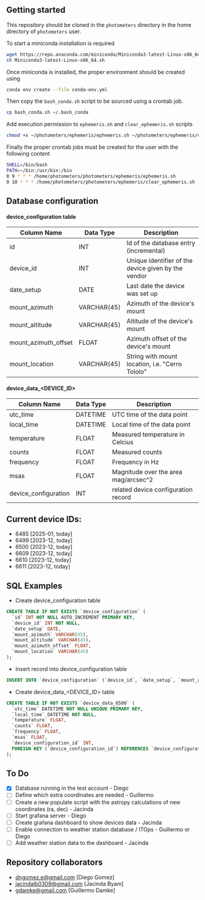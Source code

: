 ## Getting started

This repository should be cloned in the `photometers` directory in the home directory of `photometers` user.

To start a miniconda installation is required

```bash
wget https://repo.anaconda.com/miniconda/Miniconda3-latest-Linux-x86_64.sh
sh Miniconda3-latest-Linux-x86_64.sh
```

Once miniconda is installed, the proper environment should be created using

```bash
conda env create --file conda-env.yml
```

Then copy the `bash_conda.sh` script to be sourced using a crontab job.

```bash
cp bash_conda.sh ~/.bash_conda
```

Add execution permission to `ephemeris.sh` and `clear_ephemeris.sh` scripts

```bash
chmod +x ~/photometers/ephemeris/ephemeris.sh ~/photometers/ephemeris/clear_ephemeris.sh
```

Finally the proper crontab jobs must be created for the user with the following content

```bash
SHELL=/bin/bash
PATH=~/bin:/usr/bin:/bin
0 9 * * * /home/photometers/photometers/ephemeris/ephemeris.sh
0 10 * * * /home/photometers/photometers/ephemeris/clear_ephemeris.sh
```

## Database configuration

#### device_configuration table

| Column Name          | Data Type   | Description                                         |
| -------------------- | ----------- | --------------------------------------------------- |
| id                   | INT         | Id of the database entry (incremental)              |
| device_id            | INT         | Unique identifier of the device given by the vendor |
| date_setup           | DATE        | Last date the device was set up                     |
| mount_azimuth        | VARCHAR(45) | Azimuth of the device's mount                       |
| mount_altitude       | VARCHAR(45) | Altitude of the device's mount                      |
| mount_azimuth_offset | FLOAT       | Azimuth offset of the device's mount                |
| mount_location       | VARCHAR(45) | String with mount location, i.e. "Cerro Tololo"     |

#### device_data\_<DEVICE_ID>

| Column Name          | Data Type | Description                          |
| -------------------- | --------- | ------------------------------------ |
| utc_time             | DATETIME  | UTC time of the data point           |
| local_time           | DATETIME  | Local time of the data point         |
| temperature          | FLOAT     | Measured temperature in Celcius      |
| counts               | FLOAT     | Measured counts                      |
| frequency            | FLOAT     | Frequency in Hz                      |
| msas                 | FLOAT     | Magnitude over the area mag/arcsec^2 |
| device_configuration | INT       | related device configuration record  |

## Current device IDs:

- 6485 [2025-01, today]
- 6499 [2023-12, today]
- 6500 [2023-12, today]
- 6609 [2023-12, today]
- 6610 [2023-12, today]
- 6611 [2023-12, today]

## SQL Examples

- Create device_configuration table

```SQL
CREATE TABLE IF NOT EXISTS `device_configuration` (
  `id` INT NOT NULL AUTO_INCREMENT PRIMARY KEY,
  `device_id` INT NOT NULL,
  `date_setup` DATE,
  `mount_azimuth` VARCHAR(45),
  `mount_altitude` VARCHAR(45),
  `mount_azimuth_offset` FLOAT,
  `mount_location` VARCHAR(45)
);
```

- Insert record into device_configuration table

```SQL
INSERT INTO `device_configuration` (`device_id`, `date_setup`, `mount_azimuth`, `mount_altitude`, `mount_azimuth_offset`, `mount_location`) VALUES (6499, '2019-01-01', '0', '0', 0, '0');
```

- Create device_data\_<DEVICE_ID> table

```SQL
CREATE TABLE IF NOT EXISTS `device_data_6500` (
  `utc_time` DATETIME NOT NULL UNIQUE PRIMARY KEY,
  `local_time` DATETIME NOT NULL,
  `temperature` FLOAT,
  `counts` FLOAT,
  `frequency` FLOAT,
  `msas` FLOAT,
  `device_configuration_id` INT,
  FOREIGN KEY (`device_configuration_id`) REFERENCES `device_configuration`(`id`),
);
```

## To Do

- [x] Database running in the test account - Diego
- [ ] Define which extra coordinates are needed - Guillermo
- [ ] Create a new populate script with the astropy calculations of new coordinates (ra, dec) - Jacinda
- [ ] Start grafana server - Diego
- [ ] Create grafana dashboard to show devices data - Jacinda
- [ ] Enable connection to weather station database / ITOps - Guillermo or Diego
- [ ] Add weather station data to the dashboard - Jacinda

## Repository collaborators

- dngomez.e@gmail.com [Diego Gomez]
- jacindalb0309@gmail.com [Jacinda Byam]
- gdamke@gmail.com [Guillermo Damke]
